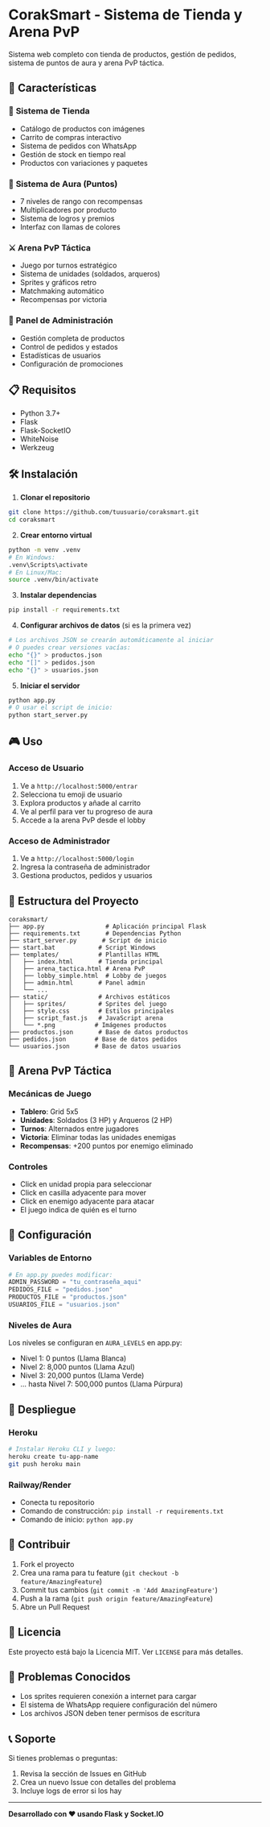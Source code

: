# CorakSmart - Sistema de Tienda y Arena PvP

Sistema web completo con tienda de productos, gestión de pedidos, sistema de puntos de aura y arena PvP táctica.

## 🚀 Características

### 🛒 **Sistema de Tienda**
- Catálogo de productos con imágenes
- Carrito de compras interactivo
- Sistema de pedidos con WhatsApp
- Gestión de stock en tiempo real
- Productos con variaciones y paquetes

### 👑 **Sistema de Aura (Puntos)**
- 7 niveles de rango con recompensas
- Multiplicadores por producto
- Sistema de logros y premios
- Interfaz con llamas de colores

### ⚔️ **Arena PvP Táctica**
- Juego por turnos estratégico
- Sistema de unidades (soldados, arqueros)
- Sprites y gráficos retro
- Matchmaking automático
- Recompensas por victoria

### 🔧 **Panel de Administración**
- Gestión completa de productos
- Control de pedidos y estados
- Estadísticas de usuarios
- Configuración de promociones

## 📋 Requisitos

- Python 3.7+
- Flask
- Flask-SocketIO
- WhiteNoise
- Werkzeug

## 🛠️ Instalación

1. **Clonar el repositorio**
```bash
git clone https://github.com/tuusuario/coraksmart.git
cd coraksmart
```

2. **Crear entorno virtual**
```bash
python -m venv .venv
# En Windows:
.venv\Scripts\activate
# En Linux/Mac:
source .venv/bin/activate
```

3. **Instalar dependencias**
```bash
pip install -r requirements.txt
```

4. **Configurar archivos de datos** (si es la primera vez)
```bash
# Los archivos JSON se crearán automáticamente al iniciar
# O puedes crear versiones vacías:
echo "{}" > productos.json
echo "[]" > pedidos.json
echo "{}" > usuarios.json
```

5. **Iniciar el servidor**
```bash
python app.py
# O usar el script de inicio:
python start_server.py
```

## 🎮 Uso

### **Acceso de Usuario**
1. Ve a `http://localhost:5000/entrar`
2. Selecciona tu emoji de usuario
3. Explora productos y añade al carrito
4. Ve al perfil para ver tu progreso de aura
5. Accede a la arena PvP desde el lobby

### **Acceso de Administrador**
1. Ve a `http://localhost:5000/login`
2. Ingresa la contraseña de administrador
3. Gestiona productos, pedidos y usuarios

## 📁 Estructura del Proyecto

```
coraksmart/
├── app.py                 # Aplicación principal Flask
├── requirements.txt       # Dependencias Python
├── start_server.py       # Script de inicio
├── start.bat            # Script Windows
├── templates/           # Plantillas HTML
│   ├── index.html       # Tienda principal
│   ├── arena_tactica.html # Arena PvP
│   ├── lobby_simple.html  # Lobby de juegos
│   ├── admin.html       # Panel admin
│   └── ...
├── static/              # Archivos estáticos
│   ├── sprites/         # Sprites del juego
│   ├── style.css        # Estilos principales
│   ├── script_fast.js   # JavaScript arena
│   └── *.png           # Imágenes productos
├── productos.json       # Base de datos productos
├── pedidos.json        # Base de datos pedidos
└── usuarios.json       # Base de datos usuarios
```

## 🎯 Arena PvP Táctica

### **Mecánicas de Juego**
- **Tablero**: Grid 5x5
- **Unidades**: Soldados (3 HP) y Arqueros (2 HP)
- **Turnos**: Alternados entre jugadores
- **Victoria**: Eliminar todas las unidades enemigas
- **Recompensas**: +200 puntos por enemigo eliminado

### **Controles**
- Click en unidad propia para seleccionar
- Click en casilla adyacente para mover
- Click en enemigo adyacente para atacar
- El juego indica de quién es el turno

## 🔧 Configuración

### **Variables de Entorno**
```python
# En app.py puedes modificar:
ADMIN_PASSWORD = "tu_contraseña_aqui"
PEDIDOS_FILE = "pedidos.json"
PRODUCTOS_FILE = "productos.json"
USUARIOS_FILE = "usuarios.json"
```

### **Niveles de Aura**
Los niveles se configuran en `AURA_LEVELS` en app.py:
- Nivel 1: 0 puntos (Llama Blanca)
- Nivel 2: 8,000 puntos (Llama Azul)
- Nivel 3: 20,000 puntos (Llama Verde)
- ... hasta Nivel 7: 500,000 puntos (Llama Púrpura)

## 🚀 Despliegue

### **Heroku**
```bash
# Instalar Heroku CLI y luego:
heroku create tu-app-name
git push heroku main
```

### **Railway/Render**
- Conecta tu repositorio
- Comando de construcción: `pip install -r requirements.txt`
- Comando de inicio: `python app.py`

## 🤝 Contribuir

1. Fork el proyecto
2. Crea una rama para tu feature (`git checkout -b feature/AmazingFeature`)
3. Commit tus cambios (`git commit -m 'Add AmazingFeature'`)
4. Push a la rama (`git push origin feature/AmazingFeature`)
5. Abre un Pull Request

## 📝 Licencia

Este proyecto está bajo la Licencia MIT. Ver `LICENSE` para más detalles.

## 🐛 Problemas Conocidos

- Los sprites requieren conexión a internet para cargar
- El sistema de WhatsApp requiere configuración del número
- Los archivos JSON deben tener permisos de escritura

## 📞 Soporte

Si tienes problemas o preguntas:
1. Revisa la sección de Issues en GitHub
2. Crea un nuevo Issue con detalles del problema
3. Incluye logs de error si los hay

---

**Desarrollado con ❤️ usando Flask y Socket.IO**
